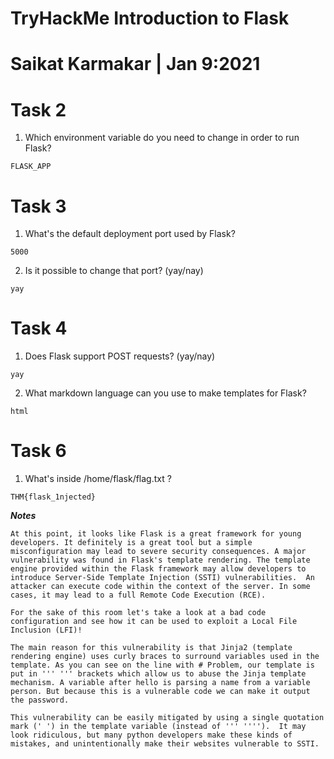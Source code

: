 # TryHackMe Introduction to Flask

# Saikat Karmakar | Jan 9:2021

# Task 2 
1. Which environment variable do you need to change in order to run Flask?
```
FLASK_APP
```

# Task 3 
1. What's the default deployment port used by Flask?
```
5000
```
2. Is it possible to change that port? (yay/nay)
```
yay
```

# Task 4 
1. Does Flask support POST requests? (yay/nay)
```
yay		
```
2. What markdown language can you use to make templates for Flask? 
```
html
```

# Task 6 
1. What's inside /home/flask/flag.txt ?
```
THM{flask_1njected}
```


***Notes***
```
At this point, it looks like Flask is a great framework for young developers. It definitely is a great tool but a simple misconfiguration may lead to severe security consequences. A major vulnerability was found in Flask's template rendering. The template engine provided within the Flask framework may allow developers to introduce Server-Side Template Injection (SSTI) vulnerabilities.  An attacker can execute code within the context of the server. In some cases, it may lead to a full Remote Code Execution (RCE). 

For the sake of this room let's take a look at a bad code configuration and see how it can be used to exploit a Local File Inclusion (LFI)!

The main reason for this vulnerability is that Jinja2 (template rendering engine) uses curly braces to surround variables used in the template. As you can see on the line with # Problem, our template is put in ''' ''' brackets which allow us to abuse the Jinja template mechanism. A variable after hello is parsing a name from a variable person. But because this is a vulnerable code we can make it output the password. 

This vulnerability can be easily mitigated by using a single quotation mark (' ') in the template variable (instead of ''' '''').  It may look ridiculous, but many python developers make these kinds of mistakes, and unintentionally make their websites vulnerable to SSTI.
```